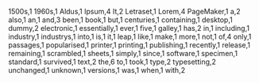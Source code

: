 1500s,1
1960s,1
Aldus,1
Ipsum,4
It,2
Letraset,1
Lorem,4
PageMaker,1
a,2
also,1
an,1
and,3
been,1
book,1
but,1
centuries,1
containing,1
desktop,1
dummy,2
electronic,1
essentially,1
ever,1
five,1
galley,1
has,2
in,1
including,1
industry,1
industrys,1
into,1
is,1
it,1
leap,1
like,1
make,1
more,1
not,1
of,4
only,1
passages,1
popularised,1
printer,1
printing,1
publishing,1
recently,1
release,1
remaining,1
scrambled,1
sheets,1
simply,1
since,1
software,1
specimen,1
standard,1
survived,1
text,2
the,6
to,1
took,1
type,2
typesetting,2
unchanged,1
unknown,1
versions,1
was,1
when,1
with,2
